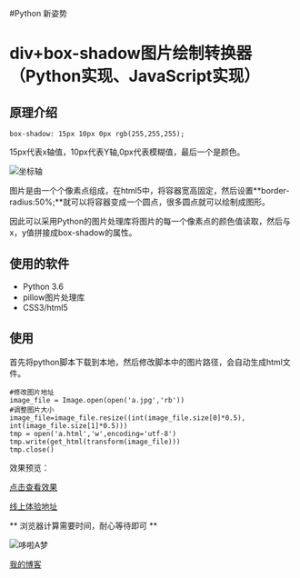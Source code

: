 #Python 新姿势
# div+box-shadow图片绘制转换器（Python实现、JavaScript实现）

## 原理介绍

```
box-shadow: 15px 10px 0px rgb(255,255,255);
```
15px代表x轴值，10px代表Y轴,0px代表模糊值，最后一个是颜色。

![坐标轴](http://conv2019.aiquit.cn/uploads/20200228135734.png)

图片是由一个个像素点组成，在html5中，将容器宽高固定，然后设置**border-radius:50%;**就可以将容器变成一个圆点，很多圆点就可以绘制成图形。

因此可以采用Python的图片处理库将图片的每一个像素点的颜色值读取，然后与x，y值拼接成box-shadow的属性。

## 使用的软件

- Python 3.6
- pillow图片处理库
- CSS3/html5

## 使用
首先将python脚本下载到本地，然后修改脚本中的图片路径，会自动生成html文件。

```
#修改图片地址
image_file = Image.open(open('a.jpg','rb'))
#调整图片大小
image_file=image_file.resize((int(image_file.size[0]*0.5), int(image_file.size[1]*0.5)))
tmp = open('a.html','w',encoding='utf-8')
tmp.write(get_html(transform(image_file)))
tmp.close()
```

效果预览：

[点击查看效果](http://conv2019.aiquit.cn/a.html)

[线上体验地址](http://conv2019.aiquit.cn/uploads/index/index.html)

** 浏览器计算需要时间，耐心等待即可 **

![哆啦A梦](http://conv2019.aiquit.cn/uploads/20200228135025.png)

[我的博客](https://aiquit.cn/blog)
